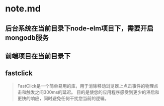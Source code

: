 # note.md

## 后台系统在当前目录下node-elm项目下，需要开启mongodb服务
## 前端项目在当前目录下


## fastclick
> FastClick是一个简单易用的库，用于消除移动浏览器上点击事件的物理点击和触发之间300ms的延迟。 目的是使您的应用程序感受到更少的滞后和更快的响应，同时避免任何干扰您当前的逻辑。